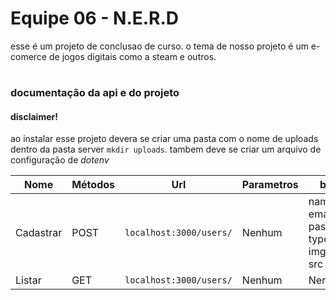 # Equipe 06 - N.E.R.D


esse é um projeto de conclusao de curso. o tema de nosso projeto é um e-comerce de jogos digitais como a steam e outros.





#

### documentação da api e do projeto

#### disclaimer! 

ao instalar esse projeto devera se criar uma pasta com o nome de uploads dentro da pasta server `mkdir uploads`.
tambem deve se criar um arquivo de configuração de *dotenv*

| Nome    | Métodos |     Url                | Parametros |     body                            |
|---------|---------|------------------------|------------|-------------------------------------|
|Cadastrar|  POST   |`localhost:3000/users/` | Nenhum     |name, email, pass, type, imgName, src|
|Listar| GET | `localhost:3000/users/`| Nenhum | Nenhum |

